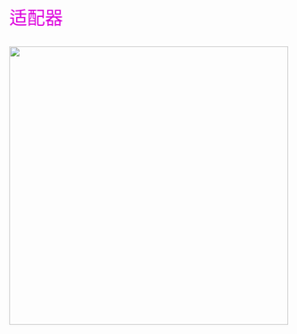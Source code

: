 <font color="#dd00dd" size=6>适配器</font><br />

<br />
<image src="static/cs/base/design-pattern/img/7.png" style="width:500px" />
<br/><br/><br/>
